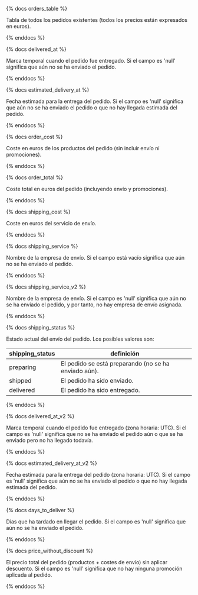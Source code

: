 {% docs orders_table %}

Tabla de todos los pedidos existentes (todos los precios están 
expresados en euros).

{% enddocs %}

{% docs delivered_at %}

Marca temporal cuando el pedido fue entregado.
Si el campo es 'null' significa que aún no se ha enviado el pedido.

{% enddocs %}

{% docs estimated_delivery_at %}

Fecha estimada para la entrega del pedido.
Si el campo es 'null' significa que aún no se ha enviado el pedido o que 
no hay llegada estimada del pedido.

{% enddocs %}

{% docs order_cost %}

Coste en euros de los productos del pedido (sin incluir envío ni promociones).

{% enddocs %}

{% docs order_total %}

Coste total en euros del pedido (incluyendo envío y promociones).

{% enddocs %}

{% docs shipping_cost %}

Coste en euros del servicio de envío.

{% enddocs %}

{% docs shipping_service %}

Nombre de la empresa de envío.
Si el campo está vacío significa que aún no se ha enviado el pedido.

{% enddocs %}

{% docs shipping_service_v2 %}

Nombre de la empresa de envío.
Si el campo es 'null' significa que aún no se ha enviado el pedido, y por tanto,
no hay empresa de envío asignada.

{% enddocs %}

{% docs shipping_status %}

Estado actual del envío del pedido. Los posibles valores son:

  | shipping_status | definición                                           |
  |---------------- |------------------------------------------------------|
  | preparing       | El pedido se está preparando (no se ha enviado aún). |
  | shipped         | El pedido ha sido enviado.                           |
  | delivered       | El pedido ha sido entregado.                         |

{% enddocs %}

{% docs delivered_at_v2 %}

Marca temporal cuando el pedido fue entregado (zona horaria: UTC).
Si el campo es 'null' significa que no se ha enviado el pedido aún o
que se ha enviado pero no ha llegado todavía.

{% enddocs %}

{% docs estimated_delivery_at_v2 %}

Fecha estimada para la entrega del pedido (zona horaria: UTC).
Si el campo es 'null' significa que aún no se ha enviado el pedido o que 
no hay llegada estimada del pedido.

{% enddocs %}

{% docs days_to_deliver %}

Días que ha tardado en llegar el pedido.
Si el campo es 'null' significa que aún no se ha enviado el pedido.

{% enddocs %}

{% docs price_without_discount %}

El precio total del pedido (productos + costes de envío) sin aplicar descuento.
Si el campo es 'null' significa que no hay ninguna promoción aplicada al pedido.

{% enddocs %}